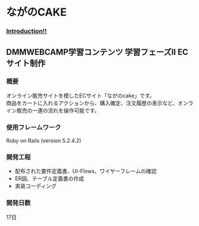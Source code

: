 # ながのCAKE
### [Introduction!!](https://github.com/Team-Lab-20-03/cake/wiki/Introduction)

## DMMWEBCAMP学習コンテンツ  学習フェーズⅡ ECサイト制作

### 概要
オンライン販売サイトを模したECサイト「ながのcake」です。  
商品をカートに入れるアクションから、購入確定、注文履歴の表示など、オンライン販売の一連の流れを操作可能です。

### 使用フレームワーク
Ruby on Rails (version 5.2.4.2)

### 開発工程
* 配布された要件定義書、UI-Flows、ワイヤーフレームの確認
* ER図、テーブル定義書の作成
* 実装コーディング

### 開発日数
17日